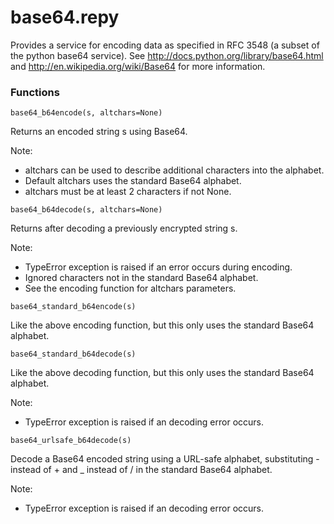# base64.repy

Provides a service for encoding data as specified in RFC 3548 (a subset of the python base64 service). See http://docs.python.org/library/base64.html and http://en.wikipedia.org/wiki/Base64 for more information.

### Functions

```
base64_b64encode(s, altchars=None)
```
   Returns an encoded string s using Base64.

   Note: 

   * altchars can be used to describe additional characters into the alphabet.
   * Default altchars uses the standard Base64 alphabet.
   * altchars must be at least 2 characters if not None.

```
base64_b64decode(s, altchars=None)
```
   Returns after decoding a previously encrypted string s.

   Note: 

   * TypeError exception is raised if an error occurs during encoding.
   * Ignored characters not in the standard Base64 alphabet.
   * See the encoding function for altchars parameters.

```
base64_standard_b64encode(s)
```
   Like the above encoding function, but this only uses the standard Base64 alphabet.

```
base64_standard_b64decode(s)
```
   Like the above decoding function, but this only uses the standard Base64 alphabet.

   Note:
   * TypeError exception is raised if an decoding error occurs.

```
base64_urlsafe_b64decode(s)
```
   Decode a Base64 encoded string using a URL-safe alphabet, substituting - instead of + and _ instead of / in the standard Base64 alphabet.

   Note:
   * TypeError exception is raised if an decoding error occurs.
